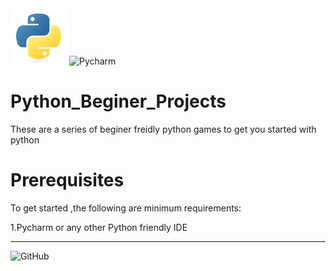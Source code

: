 
<div >
  <img  src = "https://github.com/devicons/devicon/blob/master/icons/python/python-original.svg" title="Python" alt="Python" width="90" height="90"/>
  <img src ="https://seeklogo.com/images/P/pycharm-logo-51B1427388-seeklogo.com.png" alt="Pycharm" width="100" height="100"/>
  </div>

# Python_Beginer_Projects

These are a series of beginer freidly python games to get you started with python 

# Prerequisites

To get started ,the following are minimum requirements:

1.Pycharm or any other Python friendly  IDE

---

<img alt="GitHub" src="https://img.shields.io/github/license/WahomeKezia/Python_Beginer_Projects">
